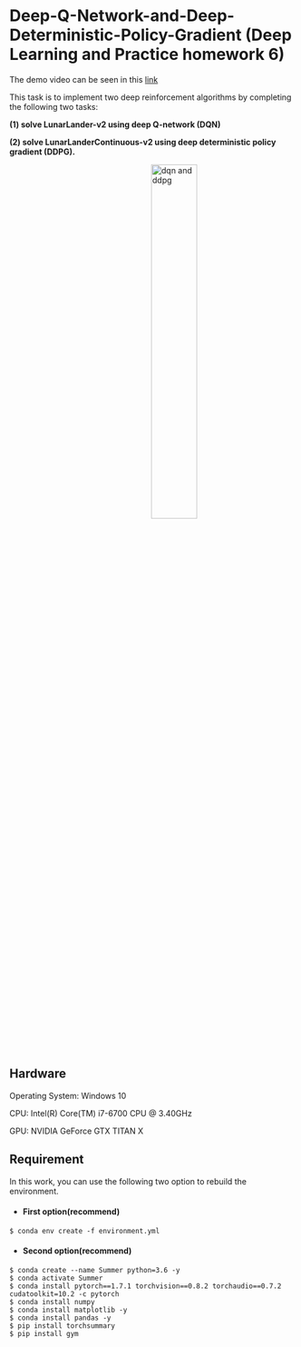 # Deep-Q-Network-and-Deep-Deterministic-Policy-Gradient (Deep Learning and Practice homework 6)

The demo video can be seen in this [link](https://www.youtube.com/watch?v=JWXbZfipZzw)

This task is to implement two deep reinforcement algorithms by completing the following two tasks: 

**(1) solve LunarLander-v2 using deep Q-network (DQN)**  

**(2) solve LunarLanderContinuous-v2 using deep deterministic policy gradient (DDPG).**  

<p float="center">
  <img src="https://user-images.githubusercontent.com/44439517/174265296-e973019d-f29a-4333-adbc-6937edfef1b2.png" title="dqn and ddpg" width="40%" height=40%" hspace="250"/>
</p>

## Hardware
Operating System: Windows 10  

CPU: Intel(R) Core(TM) i7-6700 CPU @ 3.40GHz  

GPU: NVIDIA GeForce GTX TITAN X  

## Requirement

In this work, you can use the following two option to rebuild the environment.

- #### First option(recommend)

```bash=
$ conda env create -f environment.yml
```
- #### Second option(recommend)

```bash=
$ conda create --name Summer python=3.6 -y
$ conda activate Summer
$ conda install pytorch==1.7.1 torchvision==0.8.2 torchaudio==0.7.2 cudatoolkit=10.2 -c pytorch
$ conda install numpy
$ conda install matplotlib -y 
$ conda install pandas -y
$ pip install torchsummary
$ pip install gym
```
